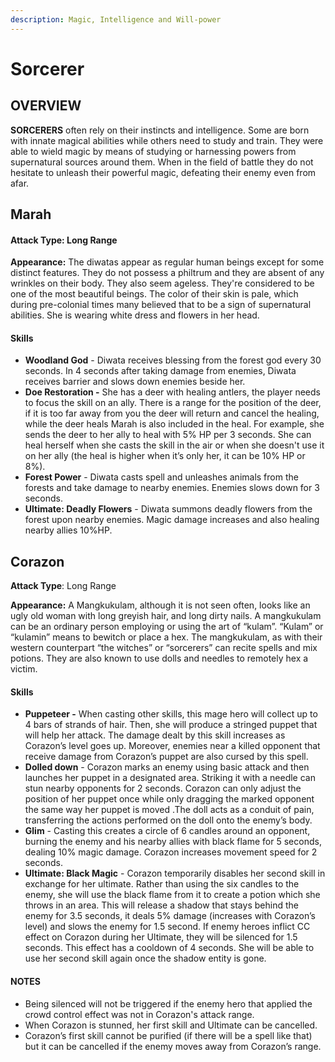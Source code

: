```yaml
---
description: Magic, Intelligence and Will-power
---
```


# Sorcerer

## OVERVIEW

**SORCERERS** often rely on their instincts and intelligence. Some are born with innate magical abilities while others need to study and train. They were able to wield magic by means of studying or harnessing powers from supernatural sources around them. When in the field of battle they do not hesitate to unleash their powerful magic, defeating their enemy even from afar.



## Marah

#### **Attack Type:** Long Range

**Appearance:** The diwatas appear as regular human beings except for some distinct features. They do not possess a philtrum and they are absent of any wrinkles on their body. They also seem ageless. They're considered to be one of the most beautiful beings. The color of their skin is pale, which during pre-colonial times many believed that to be a sign of supernatural abilities. She is wearing white dress and flowers in her head.

#### **Skills**

* **Woodland God** - Diwata receives blessing from the forest god every 30 seconds. In 4 seconds after taking damage from enemies, Diwata receives barrier and slows down enemies beside her.
* **Doe Restoration -** She has a deer with healing antlers, the player needs to focus the skill on an ally. There is a range for the position of the deer, if it is too far away from you the deer will return and cancel the healing, while the deer heals Marah is also included in the heal. For example, she sends the deer to her ally to heal with 5% HP per 3 seconds. She can heal herself when she casts the skill in the air or when she doesn't use it on her ally (the heal is higher when it’s only her, it can be 10% HP or 8%).
* **Forest Power** - Diwata casts spell and unleashes animals from the forests and take damage to nearby enemies. Enemies slows down for 3 seconds.
* **Ultimate: Deadly Flowers** - Diwata summons deadly flowers from the forest upon nearby enemies. Magic damage increases and also healing nearby allies 10%HP.

## Corazon

**Attack Type**: Long Range

**Appearance:** A Mangkukulam, although it is not seen often, looks like an ugly old woman with long greyish hair, and long dirty nails. A mangkukulam can be an ordinary person employing or using the art of “kulam”. “Kulam” or “kulamin” means to bewitch or place a hex. The mangkukulam, as with their western counterpart “the witches” or “sorcerers” can recite spells and mix potions. They are also known to use dolls and needles to remotely hex a victim.

#### Skills

* **Puppeteer -** When casting other skills, this mage hero will collect up to 4 bars of strands of hair. Then, she will produce a stringed puppet that will help her attack. The damage dealt by this skill increases as Corazon’s level goes up. Moreover, enemies near a killed opponent that receive damage from Corazon’s puppet are also cursed by this spell.
* **Dolled down** - Corazon marks an enemy using basic attack and then launches her puppet in a designated area. Striking it with a needle can stun nearby opponents for 2 seconds. Corazon can only adjust the position of her puppet once while only dragging the marked opponent the same way her puppet is moved .The doll acts as a conduit of pain, transferring the actions performed on the doll onto the enemy’s body.
* **Glim** - Casting this creates a circle of 6 candles around an opponent, burning the enemy and his nearby allies with black flame for 5 seconds, dealing 10% magic damage. Corazon increases movement speed for 2 seconds.
* **Ultimate: Black Magic** - Corazon temporarily disables her second skill in exchange for her ultimate. Rather than using the six candles to the enemy, she will use the black flame from it to create a potion which she throws in an area. This will release a shadow that stays behind the enemy for 3.5 seconds, it deals 5% damage (increases with Corazon’s level) and slows the enemy for 1.5 second. If enemy heroes inflict CC effect on Corazon during her Ultimate, they will be silenced for 1.5 seconds. This effect has a cooldown of 4 seconds. She will be able to use her second skill again once the shadow entity is gone.

#### NOTES

* Being silenced will not be triggered if the enemy hero that applied the crowd control effect was not in Corazon's attack range.
* When Corazon is stunned, her first skill and Ultimate can be cancelled.
* Corazon’s first skill cannot be purified (if there will be a spell like that) but it can be cancelled if the enemy moves away from Corazon’s range.



